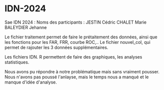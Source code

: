 # IDN-2024

Sae IDN 2024 : 
Noms des participants : 
JESTIN Cédric
CHALET Marie
BALEYDIER Jehanne

Le fichier traitement permet de faire le prétaitement des données, ainsi que les fonctions pour les FAR, FRR, courbe ROC,..
Le fichier nouvel_col, qui permet de rajouter les 3 données supplémentaires. 

Les fichiers IDN. R permettent de faire des graphiques, les analyses statistiques. 

Nous avons pu répondre à notre problématique mais sans vraiment pousser. Nous n'avons pas poussé l'anlayse, mais le temps nous a manqué et le manque d'idée d'analyse.  

